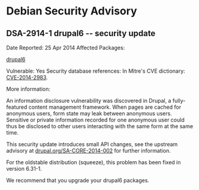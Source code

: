 
Debian Security Advisory
========================


DSA-2914-1 drupal6 -- security update
-------------------------------------



Date Reported:
25 Apr 2014
Affected Packages:

[drupal6](https://packages.debian.org/src:drupal6)

Vulnerable:
Yes
Security database references:
In Mitre's CVE dictionary: [CVE-2014-2983](https://security-tracker.debian.org/tracker/CVE-2014-2983).  

More information:

An information disclosure vulnerability was discovered in Drupal, a
fully-featured content management framework. When pages are cached for
anonymous users, form state may leak between anonymous users. Sensitive
or private information recorded for one anonymous user could thus be
disclosed to other users interacting with the same form at the same
time.


This security update introduces small API changes, see the upstream
advisory at [drupal.org/SA-CORE-2014-002](https://drupal.org/SA-CORE-2014-002) for further information.


For the oldstable distribution (squeeze), this problem has been fixed in
version 6.31-1.


We recommend that you upgrade your drupal6 packages.





